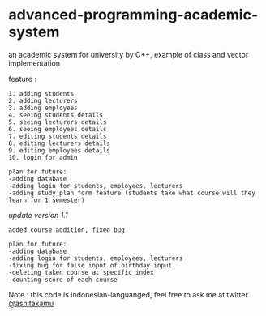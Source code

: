 # advanced-programming-academic-system
an academic system for university by C++, example of class and vector implementation

feature :
```
1. adding students
2. adding lecturers
3. adding employees
4. seeing students details
5. seeing lecturers details
6. seeing employees details
7. editing students details
8. editing lecturers details
9. editing employees details
10. login for admin

plan for future:
-adding database
-adding login for students, employees, lecturers
-adding study plan form feature (students take what course will they learn for 1 semester) 
```

*update version 1.1*

```
added course addition, fixed bug

plan for future:
-adding database
-adding login for students, employees, lecturers
-fixing bug for false input of birthday input
-deleting taken course at specific index
-counting score of each course
```

Note : this code is indonesian-languanged, feel free to ask me at twitter [@ashitakamu](https://twitter.com/ashitakamu)

